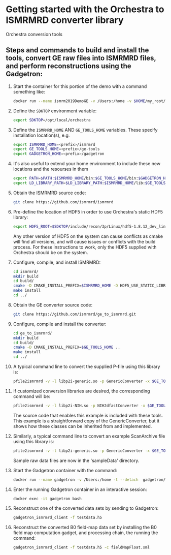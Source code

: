 # Getting started with the Orchestra to ISMRMRD converter library

Orchestra conversion tools

## Steps and commands to build and install the tools, convert GE raw files into ISMRMRD files, and perform reconstructions using the Gadgetron:

1.  Start the container for this portion of the demo with a command something like:

    ```bash
    docker run --name ismrm2019DemoGE -v /Users:/home -v $HOME/my_root/orchestra-sdk-1.7-1/:/opt/local/orchestra --entrypoint "bash" -it fmrif:ismrm2019Demo
    ```

1.  Define the `SDKTOP` environment variable:

    ```bash
    export SDKTOP=/opt/local/orchestra
    ```

1. Define the `ISMRMRD_HOME` AND `GE_TOOLS_HOME` variables. These specify installation location(s), e.g.

    ```bash
    export ISMRMRD_HOME=<prefix>/ismrmrd
    export GE_TOOLS_HOME=<prefix>/ge-tools
    export GADGETRON_HOME=<prefix>/gadgetron
    ```

1. It's also useful to extend your home environment to include these new locations and the resourses in them

    ```bash
    export PATH=$PATH:$ISMRMRD_HOME/bin:$GE_TOOLS_HOME/bin:$GADGETRON_HOME/bin
    export LD_LIBRARY_PATH=$LD_LIBRARY_PATH:$ISMRMRD_HOME/lib:$GE_TOOLS_HOME/lib:$GADGETRON_HOME/lib
    ```

1.  Obtain the ISMRMRD source code:

    ```bash
    git clone https://github.com/ismrmrd/ismrmrd
    ```

1.  Pre-define the location of HDF5 in order to use Orchestra's static HDF5 library:

    ```bash
    export HDF5_ROOT=$SDKTOP/include/recon/3p/Linux/hdf5-1.8.12_dev_linux64
    ```

    Any other version of HDF5 on the system can cause conflicts as cmake will find all versions, and
    will cause issues or conflicts with the build process.  For these instructions to work, only the
    HDF5 supplied with Orchestra should be on the system.

1. Configure, compile, and install ISMRMRD:

    ```bash
    cd ismrmrd/
    mkdir build
    cd build/
    cmake -D CMAKE_INSTALL_PREFIX=$ISMRMRD_HOME -D HDF5_USE_STATIC_LIBRARIES=yes -D CMAKE_EXE_LINKER_FLAGS="-lpthread -lz -ldl" ..
    make install
    cd ../
    ```

1. Obtain the GE converter source code:

    ```bash
    git clone https://github.com/ismrmrd/ge_to_ismrmrd.git
    ```

1. Configure, compile and install the converter:

    ```bash
    cd ge_to_ismrmrd/
    mkdir build
    cd build/
    cmake -D CMAKE_INSTALL_PREFIX=$GE_TOOLS_HOME ..
    make install
    cd ../
    ```

1. A typical command line to convert the supplied P-file using this library is:

   ```bash
   pfile2ismrmrd -v -l libp2i-generic.so -p GenericConverter -x $GE_TOOLS_HOME/share/ge-tools/config/default.xsl P25088.7
   ```

1. If customized conversion libraries are desired, the corresponding command will be:

   ```bash
   pfile2ismrmrd -v -l libp2i-NIH.so -p NIH2dfastConverter -x $GE_TOOLS_HOME/share/ge-tools/config/default.xsl P25088.7
   ```

   The source code that enables this example is included with these tools.  This example is a straightforward copy of the GenericConverter, but it shows how these classes can be inherited from and implemented.

1. Similarly, a typical command line to convert an example ScanArchive file using this library is:

   ```bash
   pfile2ismrmrd -v -l libp2i-generic.so -p GenericConverter -x $GE_TOOLS_HOME/share/ge-tools/config/default.xsl ScanArchive_of_P25088.h5
   ```
   Sample raw data files are now in the 'sampleData' directory.

1. Start the Gadgetron container with the command:

    ```bash
    docker run --name gadgetron -v /Users:/home -t --detach  gadgetron/ubuntu_1804_no_cuda
    ```

1. Enter the running Gadgetron container in an interactive session:

    ```bash
    docker exec -it gadgetron bash
    ```

1. Reconstruct one of the converted data sets by sending to Gadgetron:

    ```bash
    gadgetron_ismrmrd_client -f testdata.h5
    ```

1. Reconstruct the converted B0 field-map data set by installing the B0 field map computation gadget, and processing chain, the running the command:

    ```bash
    gadgetron_ismrmrd_client -f testdata.h5 -c fieldMapFloat.xml
    ```

